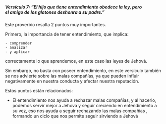 ##### Versículo 7: “El hijo que tiene entendimiento obedece la ley, pero el amigo de los glotones deshonra a su padre.”

Este proverbio resalta 2 puntos muy importantes.  
  
Primero, la importancia de tener entendimiento, que implica:

	- comprender 
	- analizar 
	- y aplicar

correctamente lo que aprendemos, en este caso las leyes de Jehová.  
  
Sin embargo, no basta con poseer entendimiento, en este versículo también se nos advierte sobre las malas compañías, ya que pueden influir negativamente en nuestra conducta y afectar nuestra reputación.  
  
Estos puntos están relacionados: 
- El entendimiento nos ayuda a rechazar malas compañías, y al hacerlo, podemos servir mejor a Jehová y seguir creciendo en entendimiento a su vez, eso nos ayuda a seguir rechazando las malas compañías , formando un ciclo que nos permite seguir sirviendo a Jehová 